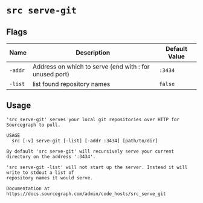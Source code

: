 # `src serve-git`


## Flags

| Name | Description | Default Value |
|------|-------------|---------------|
| `-addr` | Address on which to serve (end with : for unused port) | `:3434` |
| `-list` | list found repository names | `false` |


## Usage

```
'src serve-git' serves your local git repositories over HTTP for Sourcegraph to pull.

USAGE
  src [-v] serve-git [-list] [-addr :3434] [path/to/dir]

By default 'src serve-git' will recursively serve your current directory on the address ':3434'.

'src serve-git -list' will not start up the server. Instead it will write to stdout a list of
repository names it would serve.

Documentation at https://docs.sourcegraph.com/admin/code_hosts/src_serve_git

```
	